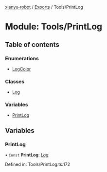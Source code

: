 [xianyu-robot](../README.md) / [Exports](../modules.md) / Tools/PrintLog

# Module: Tools/PrintLog

## Table of contents

### Enumerations

- [LogColor](../enums/tools_printlog.logcolor.md)

### Classes

- [Log](../classes/tools_printlog.log.md)

### Variables

- [PrintLog](tools_printlog.md#printlog)

## Variables

### PrintLog

• `Const` **PrintLog**: [*Log*](../classes/tools_printlog.log.md)

Defined in: Tools/PrintLog.ts:172
